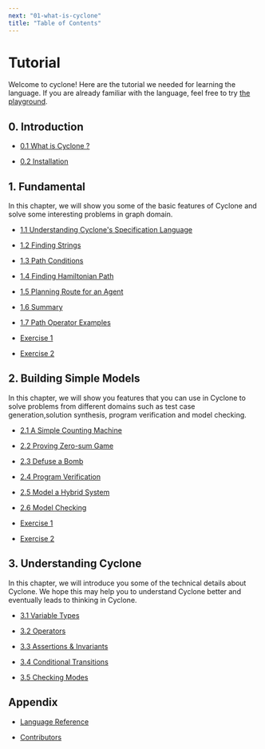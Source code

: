 ```yaml
---
next: "01-what-is-cyclone"
title: "Table of Contents"
---
```


# Tutorial

Welcome to cyclone! Here are the tutorial we needed for learning the language. If you are already familiar with the language, feel free to try [the playground](/editor). 

## 0. Introduction

- [0.1 What is Cyclone ?](/tutorial/01-what-is-cyclone)

- [0.2 Installation](/tutorial/02-installation)

## 1. Fundamental

In this chapter, we will show you some of the basic features of Cyclone and solve some interesting problems in graph domain.

- [1.1 Understanding Cyclone's Specification Language](/tutorial/11-understanding-cyclone-spec-lang)

- [1.2 Finding Strings](https://classicwuhao.github.io/cyclone_tutorial/chapter1/tutorial-basics-1.html)

- [1.3 Path Conditions](https://classicwuhao.github.io/cyclone_tutorial/chapter1/tutorial-basics-2.html)

- [1.4 Finding Hamiltonian Path](https://classicwuhao.github.io/cyclone_tutorial/chapter1/tutorial-basics-3.html)

- [1.5 Planning Route for an Agent](https://classicwuhao.github.io/cyclone_tutorial/chapter1/tutorial-basics-4.html)

- [1.6 Summary](https://classicwuhao.github.io/cyclone_tutorial/chapter1/tutorial-basics-5.html)

- [1.7 Path Operator Examples](https://classicwuhao.github.io/cyclone_tutorial/chapter1/tutorial-basics-6.html)

- [Exercise 1](https://classicwuhao.github.io/cyclone_tutorial/chapter1/tutorial-chapter1-ex1.html)

- [Exercise 2](https://classicwuhao.github.io/cyclone_tutorial/chapter1/tutorial-chapter1-ex2.html)

## 2. Building Simple Models

In this chapter, we will show you features that you can use in Cyclone to solve problems from different domains such as test case generation,solution synthesis, program verification and model checking.

- [2.1 A Simple Counting Machine](https://classicwuhao.github.io/cyclone_tutorial/chapter2/tutorial-c2-1.html)

- [2.2 Proving Zero-sum Game](https://classicwuhao.github.io/cyclone_tutorial/chapter2/tutorial-c2-2.html)

- [2.3 Defuse a Bomb](https://classicwuhao.github.io/cyclone_tutorial/chapter2/tutorial-c2-3.html)

- [2.4 Program Verification](https://classicwuhao.github.io/cyclone_tutorial/chapter2/tutorial-c2-4.html)

- [2.5 Model a Hybrid System](https://classicwuhao.github.io/cyclone_tutorial/chapter2/tutorial-c2-5.html)

- [2.6 Model Checking](https://classicwuhao.github.io/cyclone_tutorial/chapter2/tutorial-c2-6.html)

- [Exercise 1](https://classicwuhao.github.io/cyclone_tutorial/chapter2/tutorial-chapter2-ex1.html)

- [Exercise 2](https://classicwuhao.github.io/cyclone_tutorial/chapter2/tutorial-chapter2-ex2.html)

## 3. Understanding Cyclone

In this chapter, we will introduce you some of the technical details about Cyclone. We hope this may help you to understand Cyclone better and eventually leads to thinking in Cyclone.

- [3.1 Variable Types](https://classicwuhao.github.io/cyclone_tutorial/chapter3/tutorial-c3-1.html)

- [3.2 Operators](https://classicwuhao.github.io/cyclone_tutorial/chapter3/tutorial-c3-2.html)

- [3.3 Assertions & Invariants](https://classicwuhao.github.io/cyclone_tutorial/chapter3/tutorial-c3-3.html)

- [3.4 Conditional Transitions](https://classicwuhao.github.io/cyclone_tutorial/chapter3/tutorial-c3-4.html)

- [3.5 Checking Modes](https://classicwuhao.github.io/cyclone_tutorial/chapter3/tutorial-c3-5.html)

## Appendix

- [Language Reference](https://classicwuhao.github.io/cyclone_tutorial/expr/reference.html)

- [Contributors](https://classicwuhao.github.io/cyclone_tutorial/about.html)